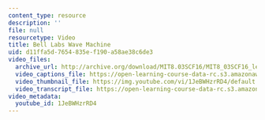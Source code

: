 ```yaml
---
content_type: resource
description: ''
file: null
resourcetype: Video
title: Bell Labs Wave Machine
uid: d11ffa5d-7654-835e-f190-a58ae38c6de3
video_files:
  archive_url: http://archive.org/download/MIT8.03SCF16/MIT8_03SCF16_lec09_300k.mp4
  video_captions_file: https://open-learning-course-data-rc.s3.amazonaws.com/8-03sc-physics-iii-vibrations-and-waves-fall-2016/b478faf6ebc85fab9994f9d8fb574cf6_1JeBWHzrRD4.vtt
  video_thumbnail_file: https://img.youtube.com/vi/1JeBWHzrRD4/default.jpg
  video_transcript_file: https://open-learning-course-data-rc.s3.amazonaws.com/8-03sc-physics-iii-vibrations-and-waves-fall-2016/80ae98ee28de419691636d7786711826_1JeBWHzrRD4.pdf
video_metadata:
  youtube_id: 1JeBWHzrRD4
---
```

